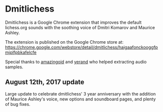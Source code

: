 Dmitlichess
===========

Dmitlichess is a Google Chrome extension that improves the default lichess.org sounds with the soothing voice of Dmitri Komarov and Maurice Ashley.

The extension is published on the Google Chrome store at: https://chrome.google.com/webstore/detail/dmitlichess/haigaafonckooggfpmjplfpbkafelcfe

Special thanks to [amazingoid](http://twitch.tv/amazingoid/) and [yerand](http://twitch.tv/yerand/) who helped extracting audio samples.

## August 12th, 2017 update
Large update to celebrate dmitlichess' 3 year anniversary with the addition of Maurice Ashley's voice, new options and soundboard pages, and plenty of bug fixes.
